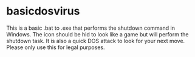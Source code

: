 # basicdosvirus
This  is a basic .bat to .exe that performs the shutdown command in Windows. The icon should be hid to look like a game but will perform the shutdown task. It is also a quick DOS attack to look for your next move. Please only use this for legal purposes.
